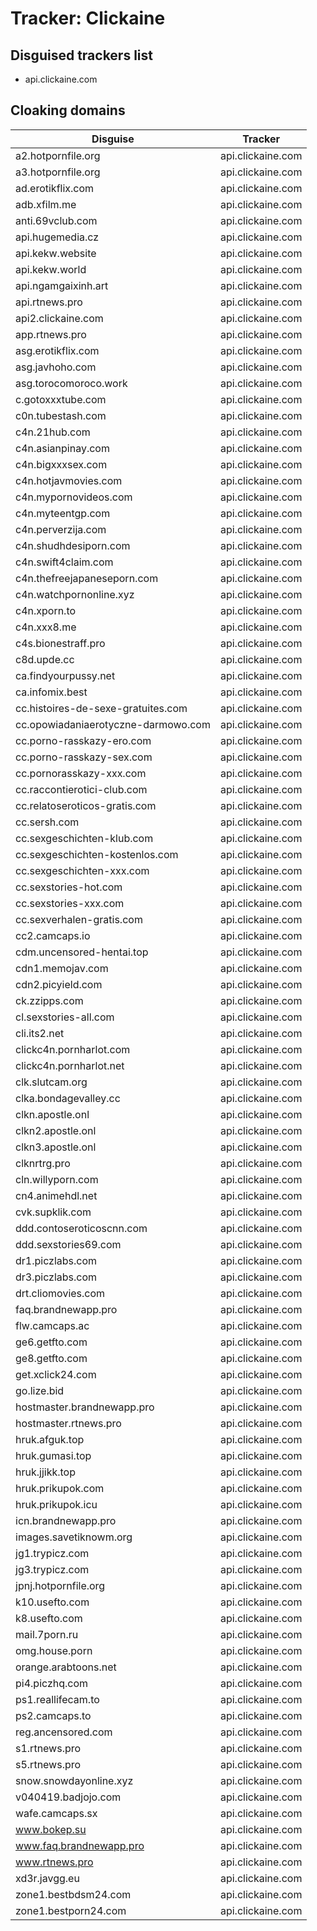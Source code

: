 # Tracker: Clickaine

## Disguised trackers list

* api.clickaine.com

## Cloaking domains

| Disguise | Tracker |
| ---- | ---- |
| a2.hotpornfile.org | api.clickaine.com |
| a3.hotpornfile.org | api.clickaine.com |
| ad.erotikflix.com | api.clickaine.com |
| adb.xfilm.me | api.clickaine.com |
| anti.69vclub.com | api.clickaine.com |
| api.hugemedia.cz | api.clickaine.com |
| api.kekw.website | api.clickaine.com |
| api.kekw.world | api.clickaine.com |
| api.ngamgaixinh.art | api.clickaine.com |
| api.rtnews.pro | api.clickaine.com |
| api2.clickaine.com | api.clickaine.com |
| app.rtnews.pro | api.clickaine.com |
| asg.erotikflix.com | api.clickaine.com |
| asg.javhoho.com | api.clickaine.com |
| asg.torocomoroco.work | api.clickaine.com |
| c.gotoxxxtube.com | api.clickaine.com |
| c0n.tubestash.com | api.clickaine.com |
| c4n.21hub.com | api.clickaine.com |
| c4n.asianpinay.com | api.clickaine.com |
| c4n.bigxxxsex.com | api.clickaine.com |
| c4n.hotjavmovies.com | api.clickaine.com |
| c4n.mypornovideos.com | api.clickaine.com |
| c4n.myteentgp.com | api.clickaine.com |
| c4n.perverzija.com | api.clickaine.com |
| c4n.shudhdesiporn.com | api.clickaine.com |
| c4n.swift4claim.com | api.clickaine.com |
| c4n.thefreejapaneseporn.com | api.clickaine.com |
| c4n.watchpornonline.xyz | api.clickaine.com |
| c4n.xporn.to | api.clickaine.com |
| c4n.xxx8.me | api.clickaine.com |
| c4s.bionestraff.pro | api.clickaine.com |
| c8d.upde.cc | api.clickaine.com |
| ca.findyourpussy.net | api.clickaine.com |
| ca.infomix.best | api.clickaine.com |
| cc.histoires-de-sexe-gratuites.com | api.clickaine.com |
| cc.opowiadaniaerotyczne-darmowo.com | api.clickaine.com |
| cc.porno-rasskazy-ero.com | api.clickaine.com |
| cc.porno-rasskazy-sex.com | api.clickaine.com |
| cc.pornorasskazy-xxx.com | api.clickaine.com |
| cc.raccontierotici-club.com | api.clickaine.com |
| cc.relatoseroticos-gratis.com | api.clickaine.com |
| cc.sersh.com | api.clickaine.com |
| cc.sexgeschichten-klub.com | api.clickaine.com |
| cc.sexgeschichten-kostenlos.com | api.clickaine.com |
| cc.sexgeschichten-xxx.com | api.clickaine.com |
| cc.sexstories-hot.com | api.clickaine.com |
| cc.sexstories-xxx.com | api.clickaine.com |
| cc.sexverhalen-gratis.com | api.clickaine.com |
| cc2.camcaps.io | api.clickaine.com |
| cdm.uncensored-hentai.top | api.clickaine.com |
| cdn1.memojav.com | api.clickaine.com |
| cdn2.picyield.com | api.clickaine.com |
| ck.zzipps.com | api.clickaine.com |
| cl.sexstories-all.com | api.clickaine.com |
| cli.its2.net | api.clickaine.com |
| clickc4n.pornharlot.com | api.clickaine.com |
| clickc4n.pornharlot.net | api.clickaine.com |
| clk.slutcam.org | api.clickaine.com |
| clka.bondagevalley.cc | api.clickaine.com |
| clkn.apostle.onl | api.clickaine.com |
| clkn2.apostle.onl | api.clickaine.com |
| clkn3.apostle.onl | api.clickaine.com |
| clknrtrg.pro | api.clickaine.com |
| cln.willyporn.com | api.clickaine.com |
| cn4.animehdl.net | api.clickaine.com |
| cvk.supklik.com | api.clickaine.com |
| ddd.contoseroticoscnn.com | api.clickaine.com |
| ddd.sexstories69.com | api.clickaine.com |
| dr1.piczlabs.com | api.clickaine.com |
| dr3.piczlabs.com | api.clickaine.com |
| drt.cliomovies.com | api.clickaine.com |
| faq.brandnewapp.pro | api.clickaine.com |
| flw.camcaps.ac | api.clickaine.com |
| ge6.getfto.com | api.clickaine.com |
| ge8.getfto.com | api.clickaine.com |
| get.xclick24.com | api.clickaine.com |
| go.lize.bid | api.clickaine.com |
| hostmaster.brandnewapp.pro | api.clickaine.com |
| hostmaster.rtnews.pro | api.clickaine.com |
| hruk.afguk.top | api.clickaine.com |
| hruk.gumasi.top | api.clickaine.com |
| hruk.jjikk.top | api.clickaine.com |
| hruk.prikupok.com | api.clickaine.com |
| hruk.prikupok.icu | api.clickaine.com |
| icn.brandnewapp.pro | api.clickaine.com |
| images.savetiknowm.org | api.clickaine.com |
| jg1.trypicz.com | api.clickaine.com |
| jg3.trypicz.com | api.clickaine.com |
| jpnj.hotpornfile.org | api.clickaine.com |
| k10.usefto.com | api.clickaine.com |
| k8.usefto.com | api.clickaine.com |
| mail.7porn.ru | api.clickaine.com |
| omg.house.porn | api.clickaine.com |
| orange.arabtoons.net | api.clickaine.com |
| pi4.piczhq.com | api.clickaine.com |
| ps1.reallifecam.to | api.clickaine.com |
| ps2.camcaps.to | api.clickaine.com |
| reg.ancensored.com | api.clickaine.com |
| s1.rtnews.pro | api.clickaine.com |
| s5.rtnews.pro | api.clickaine.com |
| snow.snowdayonline.xyz | api.clickaine.com |
| v040419.badjojo.com | api.clickaine.com |
| wafe.camcaps.sx | api.clickaine.com |
| www.bokep.su | api.clickaine.com |
| www.faq.brandnewapp.pro | api.clickaine.com |
| www.rtnews.pro | api.clickaine.com |
| xd3r.javgg.eu | api.clickaine.com |
| zone1.bestbdsm24.com | api.clickaine.com |
| zone1.bestporn24.com | api.clickaine.com |